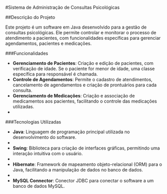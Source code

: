 #Sistema de Administração de Consultas Psicológicas

##Descrição do Projeto

Este projeto é um software em Java desenvolvido para a gestão de consultas psicológicas. Ele permite controlar e monitorar o processo de atendimento a pacientes, com funcionalidades específicas para gerenciar agendamentos, pacientes e medicações.

###Funcionalidades

- **Gerenciamento de Pacientes**: Criação e edição de pacientes, com verificação de idade. Se o paciente for menor de idade, uma classe específica para responsável é chamada.
- **Controle de Agendamentos**: Permite o cadastro de atendimentos, cancelamento de agendamentos e criação de prontuários para cada consulta.
- **Gerenciamento de Medicações**: Criação e associação de medicamentos aos pacientes, facilitando o controle das medicações utilizadas.
- 
###Tecnologias Utilizadas

- **Java**: Linguagem de programação principal utilizada no desenvolvimento do software.
- 
- **Swing**: Biblioteca para criação de interfaces gráficas, permitindo uma interação intuitiva com o usuário.
- 
- **Hibernate**: Framework de mapeamento objeto-relacional (ORM) para o Java, facilitando a manipulação de dados no banco de dados.
- 
- **MySQL Connector**: Conector JDBC para conectar o software a um banco de dados MySQL.

